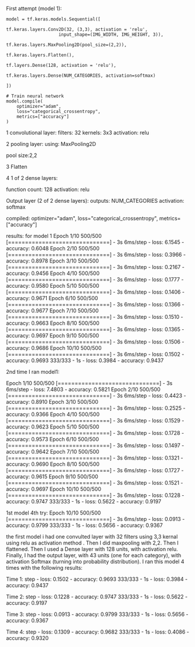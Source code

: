 
First attempt (model 1):

    model = tf.keras.models.Sequential([

    tf.keras.layers.Conv2D(32, (3,3), activation = 'relu',
                        input_shape=(IMG_WIDTH, IMG_HEIGHT, 3)),

    tf.keras.layers.MaxPooling2D(pool_size=(2,2)),

    tf.keras.layers.Flatten(),

    tf.layers.Dense(128, activation = 'relu'),

    tf.keras.layers.Dense(NUM_CATEGORIES, activation=softmax)

    ])

    # Train neural network
    model.compile(
        optimizer="adam",
        loss="categorical_crossentropy",
        metrics=["accuracy"]
    )

1 convolutional layer:
  filters: 32
  kernels: 3x3
  activation: relu

2 pooling layer:
  using: MaxPooling2D

  pool size:2,2

3 Flatten

4 1 of 2 dense layers:

  function count: 128
  activation: relu

Output layer (2 of 2 dense layers):
  outputs: NUM_CATEGORIES
  activation: softmax

compiled:
  optimizer="adam",
  loss="categorical_crossentropy",
  metrics=["accuracy"]


results: for model 1
Epoch 1/10
500/500 [==============================] - 3s 6ms/step - loss: 6.1545 - accuracy: 0.6048
Epoch 2/10
500/500 [==============================] - 3s 6ms/step - loss: 0.3966 - accuracy: 0.8978
Epoch 3/10
500/500 [==============================] - 3s 6ms/step - loss: 0.2167 - accuracy: 0.9456
Epoch 4/10
500/500 [==============================] - 3s 6ms/step - loss: 0.1777 - accuracy: 0.9580
Epoch 5/10
500/500 [==============================] - 3s 6ms/step - loss: 0.1406 - accuracy: 0.9671
Epoch 6/10
500/500 [==============================] - 3s 6ms/step - loss: 0.1366 - accuracy: 0.9677
Epoch 7/10
500/500 [==============================] - 3s 6ms/step - loss: 0.1510 - accuracy: 0.9663
Epoch 8/10
500/500 [==============================] - 3s 6ms/step - loss: 0.1365 - accuracy: 0.9697
Epoch 9/10
500/500 [==============================] - 3s 6ms/step - loss: 0.1506 - accuracy: 0.9686
Epoch 10/10
500/500 [==============================] - 3s 6ms/step - loss: 0.1502 - accuracy: 0.9693
333/333 - 1s - loss: 0.3984 - accuracy: 0.9437

2nd time I ran model1:

Epoch 1/10
500/500 [==============================] - 3s 6ms/step - loss: 7.4803 - accuracy: 0.5821
Epoch 2/10
500/500 [==============================] - 3s 6ms/step - loss: 0.4423 - accuracy: 0.8910
Epoch 3/10
500/500 [==============================] - 3s 6ms/step - loss: 0.2525 - accuracy: 0.9366
Epoch 4/10
500/500 [==============================] - 3s 6ms/step - loss: 0.1529 - accuracy: 0.9623
Epoch 5/10
500/500 [==============================] - 3s 6ms/step - loss: 0.1728 - accuracy: 0.9573
Epoch 6/10
500/500 [==============================] - 3s 6ms/step - loss: 0.1497 - accuracy: 0.9642
Epoch 7/10
500/500 [==============================] - 3s 6ms/step - loss: 0.1321 - accuracy: 0.9690
Epoch 8/10
500/500 [==============================] - 3s 6ms/step - loss: 0.1727 - accuracy: 0.9615
Epoch 9/10
500/500 [==============================] - 3s 6ms/step - loss: 0.1521 - accuracy: 0.9697
Epoch 10/10
500/500 [==============================] - 3s 6ms/step - loss: 0.1228 - accuracy: 0.9747
333/333 - 1s - loss: 0.5622 - accuracy: 0.9197

1st model 4th try:
Epoch 10/10
500/500 [==============================] - 3s 6ms/step - loss: 0.0913 - accuracy: 0.9799
333/333 - 1s - loss: 0.5656 - accuracy: 0.9367


the first model i had one convulted layer with 32 filters using 3,3 kernal using relu as activation method . Then I did maxpooling with 2,2. Then I flattened. Then I used a Dense layer with 128 units, with activation relu. Finally, I had the output layer, with 43 units (one for each category), with activation Softmax (turning into probability distribution).
I ran this model 4 times with the following results:

Time 1: step - loss: 0.1502 - accuracy: 0.9693
333/333 - 1s - loss: 0.3984 - accuracy: 0.9437

Time 2: step - loss: 0.1228 - accuracy: 0.9747
333/333 - 1s - loss: 0.5622 - accuracy: 0.9197

Time 3: step - loss: 0.0913 - accuracy: 0.9799
333/333 - 1s - loss: 0.5656 - accuracy: 0.9367

Time 4:  step - loss: 0.1309 - accuracy: 0.9682
333/333 - 1s - loss: 0.4086 - accuracy: 0.9320
